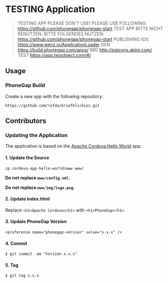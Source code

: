 # TESTING Application

> TESTING APP PLEASE DON'T USE! PLEASE USE FOLLOWING: https://github.com/phonegap/phonegap-start
> TEST APP BITTE NICHT BENUTZEN. BITTE FOLGENDES NUTZEN: https://github.com/phonegap/phonegap-start
> PUBLISHING IOS https://www.wenz.io/ApplicationLoader
> GEN https://build.phonegap.com/apps/
> IMG http://pgicons.abiro.com/
> TEST https://app.testobject.com/#/

## Usage

### PhoneGap Build

Create a new app with the following repository:

    https://github.com/refda/briefklickios.git

## Contributors

### Updating the Application

The application is based on the [Apache Cordova Hello World][cordova-app] app.

#### 1. Update the Source

    cp cordova-app-hello-world/www www/

__Do not replace `www/config.xml`.__

__Do not replace `www/img/logo.png`.__

#### 2. Update index.html

Replace `<h1>Apache Cordova</h1>` with `<h1>PhoneGap</h1>`.

#### 3. Update PhoneGap Version

    <preference name="phonegap-version" value="x.x.x" />

#### 4. Commit

    $ git commit -am "Version x.x.x"

#### 5. Tag

    $ git tag x.x.x

[phonegap-cli-url]: http://github.com/phonegap/phonegap-cli
[cordova-app]: http://github.com/apache/cordova-app-hello-world
[bithound-img]: https://www.bithound.io/github/phonegap/phonegap-start/badges/score.svg
[bithound-url]: https://www.bithound.io/github/phonegap/phonegap-start

